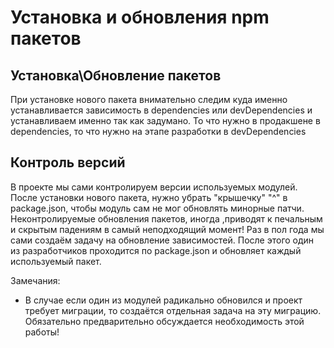 # Установка и обновления npm пакетов

## Установка\Обновление пакетов

При установке нового пакета внимательно следим куда именно устанавливается зависимость в dependencies или devDependencies и устанавливаем именно так как задумано. То что нужно в продакшене в dependencies, то что нужно на этапе разработки в devDependencies

## Контроль версий

В проекте мы сами контролируем версии используемых модулей. После установки нового пакета, нужно убрать "крышечку" "^" в package.json, чтобы модуль сам не мог обновлять минорные патчи. Неконтролируемые обновления пакетов, иногда ,приводят к печальным и скрытым падениям в самый неподходящий момент! Раз в пол года мы сами создаём задачу на обновление зависимостей. После этого один из разработчиков проходится по package.json и обновляет каждый используемый пакет.

Замечания:

- В случае если один из модулей радикально обновился и проект требует миграции, то создаётся отдельная задача на эту миграцию. Обязательно предварительно обсуждается необходимость этой работы!
